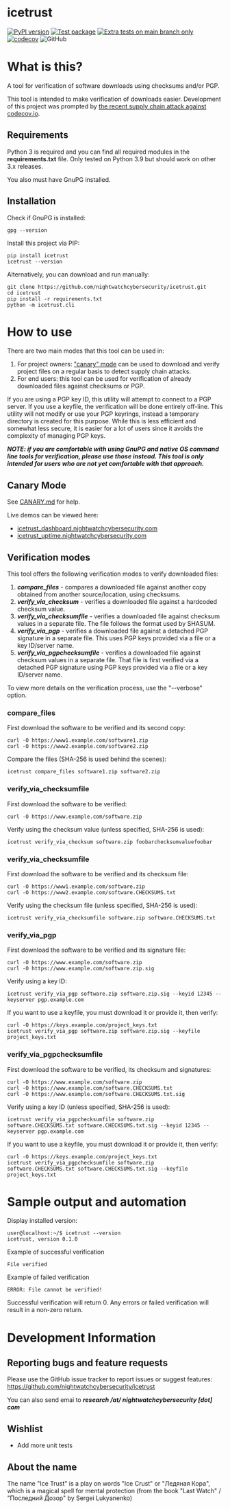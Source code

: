 # icetrust
[![PyPI version](https://badge.fury.io/py/icetrust.svg)](https://badge.fury.io/py/icetrust)
[![Test package](https://github.com/nightwatchcybersecurity/icetrust/actions/workflows/ci-develop.yml/badge.svg)](https://github.com/nightwatchcybersecurity/icetrust/actions/workflows/ci-develop.yml)
[![Extra tests on main branch only](https://github.com/nightwatchcybersecurity/icetrust/actions/workflows/ci-main.yml/badge.svg)](https://github.com/nightwatchcybersecurity/icetrust/actions/workflows/ci-main.yml)
[![codecov](https://codecov.io/gh/nightwatchcybersecurity/icetrust/branch/main/graph/badge.svg?token=YvekypYOfw)](https://codecov.io/gh/nightwatchcybersecurity/icetrust)
![GitHub](https://img.shields.io/github/license/nightwatchcybersecurity/icetrust.svg)

# What is this?
A tool for verification of software downloads using checksums and/or PGP.

This tool is intended to make verification of downloads easier. Development of this project 
was prompted by [the recent supply chain attack against codecov.io](https://about.codecov.io/security-update/).

## Requirements
Python 3 is required and you can find all required modules in the **requirements.txt** file.
Only tested on Python 3.9 but should work on other 3.x releases.

You also must have GnuPG installed.

## Installation
Check if GnuPG is installed:
```
gpg --version
```

Install this project via PIP:
```
pip install icetrust
icetrust --version
```

Alternatively, you can download and run manually:
```
git clone https://github.com/nightwatchcybersecurity/icetrust.git
cd icetrust
pip install -r requirements.txt
python -m icetrust.cli
```

# How to use 
There are two main modes that this tool can be used in:
1. For project owners: ["canary" mode](CANARY.md) can be used to
   download and verify project files on a regular basis 
   to detect supply chain attacks.
2. For end users: this tool can be used for verification of
   already downloaded files against checksums or PGP.

If you are using a PGP key ID, this utility will attempt to connect to a PGP server. If you use a keyfile,
the verification will be done entirely off-line.  This utility will not modify or use your PGP keyrings, instead a temporary directory is created for this purpose.
While this is less efficient and somewhat less secure, it is easier for a lot of users since it avoids the
complexity of managing PGP keys.

***NOTE: if you are comfortable with using GnuPG and native OS command line tools for
verification, please use those instead. This tool is only intended for users who are not yet
comfortable with that approach.***

## Canary Mode
See [CANARY.md](CANARY.md) for help. 

Live demos can be viewed here:
- [icetrust_dashboard.nightwatchcybersecurity.com](https://icetrust_dashboard.nightwatchcybersecurity.com)
- [icetrust_uptime.nightwatchcybersecurity.com](https://icetrust_uptime.nightwatchcybersecurity.com)


## Verification modes
This tool offers the following verification modes to verify downloaded files:
1. ***compare_files*** - compares a downloaded file against another copy obtained from another
   source/location, using checksums.
2. ***verify_via_checksum*** - verifies a downloaded file against a hardcoded checksum value.
3. ***verify_via_checksumfile*** - verifies a downloaded file against checksum values in a separate
   file. The file follows the format used by SHASUM.
4. ***verify_via_pgp*** - verifies a downloaded file against a detached PGP signature in a separate
   file. This uses PGP keys provided via a file or a key ID/server name.
5. ***verify_via_pgpchecksumfile*** - verifies a downloaded file against checksum values in a separate
   file. That file is first verified via a detached PGP signature using PGP keys provided
   via a file or a key ID/server name.
   
To view more details on the verification process, use the "--verbose" option.

### compare_files
First download the software to be verified and its second copy:
```
curl -O https://www1.example.com/software1.zip
curl -O https://www2.example.com/software2.zip
```

Compare the files (SHA-256 is used behind the scenes):
```
icetrust compare_files software1.zip software2.zip
```

### verify_via_checksumfile
First download the software to be verified:
```
curl -O https://www.example.com/software.zip
```

Verify using the checksum value (unless specified, SHA-256 is used):
```
icetrust verify_via_checksum software.zip foobarchecksumvaluefoobar
```

### verify_via_checksumfile
First download the software to be verified and its checksum file:
```
curl -O https://www1.example.com/software.zip
curl -O https://www2.example.com/software.CHECKSUMS.txt
```

Verify using the checksum file (unless specified, SHA-256 is used):
```
icetrust verify_via_checksumfile software.zip software.CHECKSUMS.txt
```

### verify_via_pgp
First download the software to be verified and its signature file:
```
curl -O https://www.example.com/software.zip
curl -O https://www.example.com/software.zip.sig
```

Verify using a key ID:
```
icetrust verify_via_pgp software.zip software.zip.sig --keyid 12345 --keyserver pgp.example.com
```

If you want to use a keyfile, you must download it or provide it, then verify:
```
curl -O https://keys.example.com/project_keys.txt
icetrust verify_via_pgp software.zip software.zip.sig --keyfile project_keys.txt
```

### verify_via_pgpchecksumfile
First download the software to be verified, its checksum and signatures:
```
curl -O https://www.example.com/software.zip
curl -O https://www.example.com/software.CHECKSUMS.txt
curl -O https://www.example.com/software.CHECKSUMS.txt.sig
```

Verify using a key ID (unless specified, SHA-256 is used):
```
icetrust verify_via_pgpchecksumfile software.zip software.CHECKSUMS.txt software.CHECKSUMS.txt.sig --keyid 12345 --keyserver pgp.example.com
```

If you want to use a keyfile, you must download it or provide it, then verify:
```
curl -O https://keys.example.com/project_keys.txt
icetrust verify_via_pgpchecksumfile software.zip software.CHECKSUMS.txt software.CHECKSUMS.txt.sig --keyfile project_keys.txt
```

# Sample output and automation
Display installed version:
```
user@localhost:~/$ icetrust --version
icetrust, version 0.1.0
```

Example of successful verification
```
File verified
```

Example of failed verification
```
ERROR: File cannot be verified!
```

Successful verification will return 0. Any errors or failed verification
will result in a non-zero return.

# Development Information

## Reporting bugs and feature requests
Please use the GitHub issue tracker to report issues or suggest features:
https://github.com/nightwatchcybersecurity/icetrust

You can also send emai to ***research /at/ nightwatchcybersecurity [dot] com***

## Wishlist
- Add more unit tests

## About the name
The name "Ice Trust" is a play on words "Ice Crust" or "Ледяная Кора", which
is a magical spell for mental protection (from the book
"Last Watch" / "Последний Дозор" by Sergei Lukyanenko)
